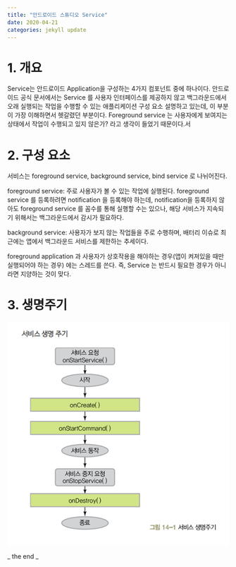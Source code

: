 ```yaml
---
title: "안드로이드 스튜디오 Service"
date: 2020-04-21
categories: jekyll update
---
```


# 1. 개요
Service는 안드로이드 Application을 구성하는 4가지 컴포넌트 중에 하나이다. 
안드로이드 공식 문서에서는 Service 를 사용자 인터페이스를 제공하지 않고 백그라운드에서 오래 실행되는 작업을 수행할 수 있는 애플리케이션 구성 요소
설명하고 있는데, 이 부분이 가장 이해하면서 헷갈렸던 부분이다. Foreground service 는 사용자에게 보여지는 상태에서 작업이 수행되고 있지 않은가? 라고 생각이 들었기 때문이다.서

# 2. 구성 요소
서비스는 foreground service, background service, bind service 로 나뉘어진다. 

foreground service: 주로 사용자가 볼 수 있는 작업에 실행된다. foreground service 를 등록하려면 notification 을 등록해야 하는데,
notification을 등록하지 않아도 foreground service 를 꼼수를 통해 실행할 수는 있으나, 해당 서비스가 지속되기 위해서는 백그라운드에서
감시가 필요하다. 

background service: 사용자가 보지 않는 작업들을 주로 수행하며, 배터리 이슈로 최근에는 앱에서 백그라운드 서비스를 제한하는 추세이다.


foreground application 과 사용자가 상호작용을 해야하는 경우(앱이 켜져있을 때만 실행되어야 하는 경우) 에는 스레드를 쓴다.
즉, Service 는 반드시 필요한 경우가 아니라면 지양하는 것이 맞다.


# 3. 생명주기

![ex_screenshot](../images/android_service_lifecycle.png)



_ the end _
